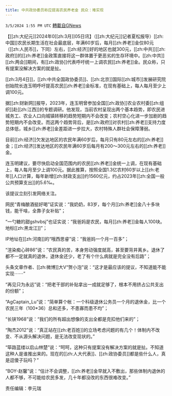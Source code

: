 ```yaml
---
title: 中共政协委员称应提高农民养老金 民众：难实现
---
```

`3/5/2024 1:55 PM UTC` [轉載自GNews](https://gnews.org/articles/2367515)

【[[zh:大纪元]]2024年0[[zh:3月]]05日讯】（[[zh:大纪元]]记者夏松报导）[[zh:中国]]农民长期生活在社会最底层，年满60岁后，每月[[zh:养老]]金仅80元（[[zh:人民币]]，下同）左右，[[zh:经济]]好的地区也就300元，[[zh:中共]][[zh:政府]]的[[zh:养老]]金政策直接将这一群体置于更恶劣的生存环境中。[[zh:中共]][[zh:两会]]期间，有[[zh:政协]]代表呼吁统一上调农民[[zh:养老]]金。民众称，只有提案没解决方案的就是扯。

[[zh:3月4日]]，[[zh:中共全国政协委员]]、[[zh:北京]]国际[[zh:城市]]发展研究院创始院长连玉明呼吁提高农民[[zh:养老]]金标准，在现有基础上，每人每月至少上调100元。

据[[zh:财新网]]报导，2023年，连玉明曾参加全国[[zh:政协]]农业农村委[[zh:组织]]赴[[zh:江西]]的专题调研。他发现，当前农村呈现出两个基本趋势，即农民进城务工、农业人口向城镇转移的趋势短期内不会改变；农村空心化进一步加剧的趋势短期内不会改变。而这两个趋势背后，是[[zh:政府]]对农村[[zh:养老]]支持力度总体低，城乡[[zh:养老]]金差距进一步拉大，农村特殊人群社会保障薄弱。

目前[[zh:经济]]欠发达地区的农民年满60岁后，每月只有80元左右的[[zh:养老]]金；[[zh:经济]]发达地区的农民年满60岁后每月有200～300元左右的[[zh:养老]]金。

连玉明建议，要尽快启动全国范围内的农民[[zh:养老]]金统一上调，在现有基础上，每人每月至少上调100元。据此推算，按照全国1.3亿农村60岁以上[[zh:老年]]人口计算，每年新增[[zh:财政支出]]约1560亿元，约占2023年[[zh:全国一般公共预算支出]]的5.6‰。

该提议立刻引发网络关注。

网民“青梅酿酒挺好喝”证实说：“我奶奶，83岁，每个月[[zh:养老]]金八十多块钱，能干啥，全靠子女补贴”；

“一勺糖的甜gshvbsj”也证实说：“我爸妈是农民，每月[[zh:养老]]金每人100块。地标[[zh:黑龙江]]”；

IP地址在[[zh:河南]]的“哦西思睿”说：“我爸妈一个月一百多”；

“渲染痴心碎86”说：“农民真的苦，本身劳动强度就高，甚至要背井离乡。退休了都不一定就真的退休，退休金还少，老了有个什么病就是完全没有后路”；

头条文章作者、[[zh:微博]]大V“贺小泡”说：“这才是最应该的提议，不知道能不能实现⋯⋯”

“再见只为永远”说：“把老干部的补贴拿出一成就足够了，根本不用挤占公共支出的份额”；

“AgCaptain_Lu”说：“简单算个帐：一个科级退休公务员一个月的退休金，比一个农民三年（100*36）总和还多，不患寡而患不均”；

“长铗1968”说：“我们的所有超出想像的支出全都是克扣他们来的”；

“陶杰2012”说：“真正站在[[zh:老百姓]]的立场考虑问题的有几个！体制内不改变、不从源头解决问题，是无法改变现状的。”

“筚路蓝缕以启山林楚”说：“呵呵，这种只有提案没有解决方案的就是扯。不知道这种人是谁推出来的。现在的[[zh:人大代表]]、[[zh:政协委员]]都是些什么人，真是逗傻子玩吗？”

“BOY-赵馨”说：“估计不会调整，[[zh:养老]]金早就入不敷出，那些体制内退休的人都不够，不可能给农民多发，几十年都没改的东西很难改变。”

责任编辑：李元瑞
